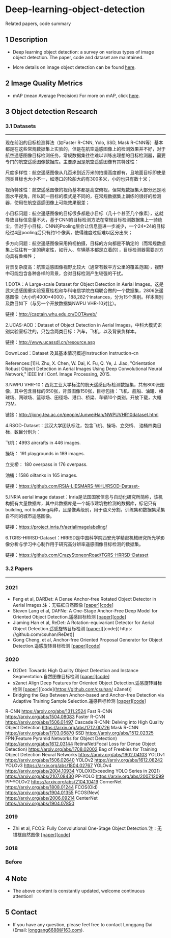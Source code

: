 # Deep-learning-object-detection
Related papers, code summary

## 1 Description
   * Deep learning object detection: a survey on various types of image object detection. The paper, code and dataset are maintained.
   
   * More details on image object detection can be found [here](https://www.zhihu.com/column/c_1335912341511663616).

## 2 Image Quality Metrics
* mAP (mean Average Precision) For more on mAP, click [here](https://zhuanlan.zhihu.com/p/358164270).

## 3 Object detection Research
### 3.1 Datasets
------------
现在前沿的目标检测算法（如Faster R-CNN, Yolo, SSD, Mask R-CNN等）基本都是在这些常规数据集上实验的，但是在航空遥感图像上的检测效果并不好，对于航空遥感图像目标检测任务，常规数据集往往难以训练出理想的目标检测器，需要专门的航空遥感图像数据库。主要原因是航空遥感图像有其特殊性：

尺度多样性：航空遥感图像从几百米到近万米的拍摄高度都有，且地面目标即使是同类目标也大小不一，如港口的轮船大的有300多米，小的也只有数十米；

视角特殊性：航空遥感图像的视角基本都是高空俯视，但常规数据集大部分还是地面水平视角，所以同一目标的模式是不同的，在常规数据集上训练的很好的检测器，使用在航空遥感图像上可能效果很差；

小目标问题：航空遥感图像的目标很多都是小目标（几十个甚至几个像素），这就导致目标信息量不大，基于CNN的目标检测方法在常规目标检测数据集上一骑绝尘，但对于小目标，CNN的Pooling层会让信息量进一步减少，一个24*24的目标经过4层pooling后只有约1个像素，使得维度过低难以区分出来；

多方向问题：航空遥感图像采用俯视拍摄，目标的方向都是不确定的（而常规数据集上往往有一定的确定性，如行人、车辆基本都是立着的），目标检测器需要对方向具有鲁棒性；

背景复杂度高：航空遥感图像视野比较大（通常有数平方公里的覆盖范围），视野中可能包含各种各样的背景，会对目标检测产生较强的干扰。

1.DOTA：A Large-scale Dataset for Object Detection in Aerial Images。这是武大遥感国重实验室夏桂松和华科电信学院白翔联合做的一个数据集，2806张遥感图像（大小约4000*4000），188,282个instances，分为15个类别。样本类别及数目如下（与另一个开放数据集NWPU VHR-10对比）。

链接：http://captain.whu.edu.cn/DOTAweb/

2.UCAS-AOD：Dataset of Object Detection in Aerial Images，中科大模式识别实验室标注的，只包含两类目标：汽车，飞机，以及背景负样本。

链接：http://www.ucassdl.cn/resource.asp

DownLoad：Dataset 及其基本情况概述Instruction Instruction-cn

References:[1]H. Zhu, X. Chen, W. Dai, K. Fu, Q. Ye, J. Jiao, "Orientation Robust Object Detection in Aerial Images Using Deep Convolutional Neural Network," IEEE Int'l Conf. Image Processing, 2015.

3.NWPU VHR-10：西北工业大学标注的航天遥感目标检测数据集，共有800张图像，其中包含目标的650张，背景图像150张，目标包括：飞机、舰船、油罐、棒球场、网球场、篮球场、田径场、港口、桥梁、车辆10个类别。开放下载，大概73M。

链接：http://jiong.tea.ac.cn/people/JunweiHan/NWPUVHR10dataset.html

4.RSOD-Dataset：武汉大学团队标注，包含飞机、操场、立交桥、 油桶四类目标，数目分别为：

飞机：4993 aircrafts in 446 images.

操场： 191 playgrounds in 189 images.

立交桥： 180 overpass in 176 overpass.

油桶：1586 oiltanks in 165 images.

链接：https://github.com/RSIA-LIESMARS-WHU/RSOD-Dataset-

5.INRIA aerial image dataset：Inria是法国国家信息与自动化研究所简称，该机构拥有大量数据库，其中此数据库是一个城市建筑物检测的数据库，标记只有building, not building两种，且是像素级别，用于语义分割。训练集和数据集采集自不同的城市遥感图像。

链接：https://project.inria.fr/aerialimagelabeling/

6.TGRS-HRRSD-Dataset：HRRSD是中国科学院西安光学精密机械研究所光学影像分析与学习中心制作用于研究高分辨率遥感图像目标检测的数据集。

链接：https://github.com/CrazyStoneonRoad/TGRS-HRRSD-Dataset
### 3.2 Papers
--------------
### 2021
* Feng et al, DARDet: A Dense Anchor-free Rotated Object Detector in Aerial Images.注：无锚框自然图像 [[paper](https://arxiv.org/pdf/2110.01025.pdf)][[code](https://github.com/zf020114/DARDet)]
* Steven Lang et al, DAFNe: A One-Stage Anchor-Free Deep Model for Oriented Object Detection.遥感目标检测 [[paper](https://arxiv.org/pdf/2109.06148.pdf)][[code](https://github.com/steven-lang/DAFNe)]
* Jiaming Han et al, ReDet: A Rotation-equivariant Detector for Aerial Object Detection.遥感旋转目标检测 [[paper](https://arxiv.org/pdf/2103.07733.pdf)][[code]( https:
//github.com/csuhan/ReDet)]
* Gong Cheng, et al, Anchor-free Oriented Proposal Generator for Object Detection.遥感旋转目标检测 [[paper](https://arxiv.org/pdf/2110.01931.pdf)][[code](https://github.com/jbwang1997/AOPG)]

### 2020
* D2Det: Towards High Quality Object Detection and Instance Segmentation.自然图像目标检测 [[paper](https://openaccess.thecvf.com/content_CVPR_2020/papers/Cao_D2Det_Towards_High_Quality_Object_Detection_and_Instance_Segmentation_CVPR_2020_paper.pdf)][[code](https://github.com/JialeCao001/D2Det)]
* s2anet  Align Deep Features for Oriented Object Detection.遥感旋转目标检测 [[paper](https://arxiv.org/pdf/2008.09397.pdf)][[code](https://github.com/csuhan/
s2anet)]
* Bridging the Gap Between Anchor-based and Anchor-free Detection via Adaptive Training Sample Selection.遥感目标检测 [[paper](https://arxiv.org/pdf/1912.02424.pdf)][[code](https://github.com/sfzhang15/ATSS)]


R-CNN https://arxiv.org/abs/1311.2524
Fast R-CNN https://arxiv.org/abs/1504.08083
Faster R-CNN https://arxiv.org/abs/1506.01497
Cascade R-CNN: Delving into High Quality Object Detection https://arxiv.org/abs/1712.00726
Mask R-CNN https://arxiv.org/abs/1703.06870
SSD https://arxiv.org/abs/1512.02325
FPN(Feature Pyramid Networks for Object Detection) https://arxiv.org/abs/1612.03144
RetinaNet(Focal Loss for Dense Object Detection) https://arxiv.org/abs/1708.02002
Bag of Freebies for Training Object Detection Neural Networks https://arxiv.org/abs/1902.04103
YOLOv1 https://arxiv.org/abs/1506.02640
YOLOv2 https://arxiv.org/abs/1612.08242
YOLOv3 https://arxiv.org/abs/1804.02767
YOLOv4 https://arxiv.org/abs/2004.10934
YOLOX(Exceeding YOLO Series in 2021) https://arxiv.org/abs/2107.08430
PP-YOLO https://arxiv.org/abs/2007.12099
PP-YOLOv2 https://arxiv.org/abs/2104.10419
CornerNet https://arxiv.org/abs/1808.01244
FCOS(Old) https://arxiv.org/abs/1904.01355
FCOS(New) https://arxiv.org/abs/2006.09214
CenterNet https://arxiv.org/abs/1904.07850

### 2019
* Zhi et al, FCOS: Fully Convolutional One-Stage Object Detection.注：无锚框自然图像 [[paper](https://arxiv.org/pdf/1904.01355.pdf)][[code](https://github.com/tianzhi0549/FCOS/)]


### 2018


### Before


## 4 Note
* The above content is constantly updated, welcome continuous attention!

## 5 Contact
* If you have any question, please feel free to contact Longgang Dai (Email: longgang6688@163.com).
